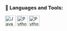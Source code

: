 ### 🚀 Languages and Tools:

<p align = "left">
<img height="35" src="https://www.vectorlogo.zone/logos/java/java-icon.svg" title="Java" alt="Java" /></code>
<img height="35" src="https://www.vectorlogo.zone/logos/python/python-icon.svg" title="Python" alt="Python" /></code>
<img height="35" src="https://www.vectorlogo.zone/logos/python/python-icon.svg" title="Python" alt="Python" /></code>
</p>

#

